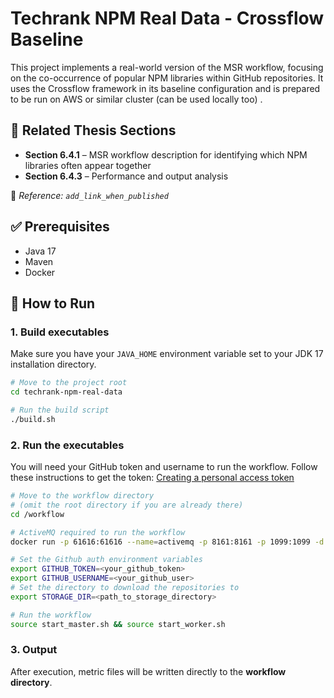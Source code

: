 # Techrank NPM Real Data - Crossflow Baseline
This project implements a real-world version of the MSR workflow, focusing on the co-occurrence of popular NPM libraries within GitHub repositories. It uses the Crossflow framework in its baseline configuration and is prepared to be run on AWS or similar cluster (can be used locally too)
.
## 📘 Related Thesis Sections

- **Section 6.4.1** – MSR workflow description for identifying which NPM libraries often appear together
- **Section 6.4.3** – Performance and output analysis
  
📎 *Reference: `add_link_when_published`*

## ✅ Prerequisites
- Java 17
- Maven
- Docker


## 🚀 How to Run
### 1. Build executables
Make sure you have your `JAVA_HOME` environment variable set to your JDK 17 installation directory.

```bash
# Move to the project root
cd techrank-npm-real-data

# Run the build script
./build.sh
```

### 2. Run the executables
You will need your GitHub token and username to run the workflow.
Follow these instructions to get the token:
[Creating a personal access token](https://docs.github.com/en/github/authenticating-to-github/creating-a-personal-access-token)

```bash
# Move to the workflow directory 
# (omit the root directory if you are already there)
cd /workflow

# ActiveMQ required to run the workflow
docker run -p 61616:61616 --name=activemq -p 8161:8161 -p 1099:1099 -d antonw/activemq-jmx

# Set the Github auth environment variables
export GITHUB_TOKEN=<your_github_token>
export GITHUB_USERNAME=<your_github_user>
# Set the directory to download the repositories to
export STORAGE_DIR=<path_to_storage_directory>

# Run the workflow
source start_master.sh && source start_worker.sh
```
### 3. Output
After execution, metric files will be written directly to the **workflow directory**.
